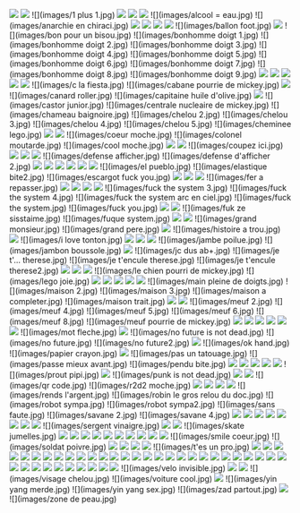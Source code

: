 ![](images/+1.jpg)
![](images/007.jpg)
![](images/1 plus 1.jpg)
![](images/8173.jpg)
![](images/8==d.jpg)
![](images/9points.jpg)
![](images/alcool = eau.jpg)
![](images/anarchie en chiraci.jpg)
![](images/antiseche.jpg)
![](images/antivol.jpg)
![](images/arbre.jpg)
![](images/arrosoir.jpg)
![](images/ballon foot.jpg)
![](images/ballon.jpg)
![](images/bon pour un bisou.jpg)
![](images/bonhomme doigt 1.jpg)
![](images/bonhomme doigt 2.jpg)
![](images/bonhomme doigt 3.jpg)
![](images/bonhomme doigt 4.jpg)
![](images/bonhomme doigt 5.jpg)
![](images/bonhomme doigt 6.jpg)
![](images/bonhomme doigt 7.jpg)
![](images/bonhomme doigt 8.jpg)
![](images/bonhomme doigt 9.jpg)
![](images/bonhomme-a-dessiner.jpg)
![](images/bonhomme-bidou.jpg)
![](images/bonhomme.jpg)
![](images/bottes.jpg)
![](images/bouton.jpg)
![](images/c la fiesta.jpg)
![](images/cabane pourrie de mickey.jpg)
![](images/calculatrice.jpg)
![](images/canard roller.jpg)
![](images/capitaine huile d'olive.jpg)
![](images/casque.jpg)
![](images/castor junior.jpg)
![](images/centrale nucleaire de mickey.jpg)
![](images/chameau baignoire.jpg)
![](images/chelou 2.jpg)
![](images/chelou 3.jpg)
![](images/chelou 4.jpg)
![](images/chelou 5.jpg)
![](images/cheminee lego.jpg)
![](images/cible.jpg)
![](images/cintre.jpg)
![](images/coeur moche.jpg)
![](images/colonel moutarde.jpg)
![](images/cool moche.jpg)
![](images/coolface.jpg)
![](images/coolman.jpg)
![](images/coupez ici.jpg)
![](images/cryptage.jpg)
![](images/cube.jpg)
![](images/cul.jpg)
![](images/defense afficher.jpg)
![](images/defense d'afficher 2.jpg)
![](images/dino1.jpg)
![](images/dino2.jpg)
![](images/dino3.jpg)
![](images/djembe.jpg)
![](images/drapeau-a-completer.jpg)
![](images/drapeau-pirate.jpg)
![](images/el pueblo.jpg)
![](images/elastique bite2.jpg)
![](images/escargot fuck you.jpg)
![](images/escargot.jpg)
![](images/etiquette.jpg)
![](images/ettiquete2.jpg)
![](images/fer a repasser.jpg)
![](images/flaque.jpg)
![](images/fleur.jpg)
![](images/fleur2.jpg)
![](images/frigo.jpg)
![](images/fuck the system 3.jpg)
![](images/fuck the system 4.jpg)
![](images/fuck the system arc en ciel.jpg)
![](images/fuck the system.jpg)
![](images/fuck you.jpg)
![](images/fucksystem.jpg)
![](images/fuckthesystem.jpg)
![](images/fuk ze sisstaime.jpg)
![](images/fuque system.jpg)
![](images/gajeb-gars-joie-beau.jpg)
![](images/gomme.jpg)
![](images/grand monsieur.jpg)
![](images/grand pere.jpg)
![](images/h4ck3d.jpg)
![](images/histoire a trou.jpg)
![](images/humain.jpg)
![](images/i love tonton.jpg)
![](images/indefinissable1.jpg)
![](images/insertzizi.jpg)
![](images/jaimelesfrites.jpg)
![](images/jambe poilue.jpg)
![](images/jambon boussole.jpg)
![](images/jambon-bacon-riz.jpg)
![](images/jc dus ab+.jpg)
![](images/je t'... therese.jpg)
![](images/je t'encule therese.jpg)
![](images/je t'encule therese2.jpg)
![](images/jean-michek.jpg)
![](images/jpeg.jpg)
![](images/jpeg2.jpg)
![](images/le chien pourri de mickey.jpg)
![](images/lego joie.jpg)
![](images/lego1.jpg)
![](images/lego2.jpg)
![](images/lego3.jpg)
![](images/lovecul.jpg)
![](images/lovemom.jpg)
![](images/main pleine de doigts.jpg)
![](images/maison 2.jpg)
![](images/maison 3.jpg)
![](images/maison a completer.jpg)
![](images/maison trait.jpg)
![](images/maison.jpg)
![](images/male-female-smile.jpg)
![](images/meuf 2.jpg)
![](images/meuf 4.jpg)
![](images/meuf 5.jpg)
![](images/meuf 6.jpg)
![](images/meuf 8.jpg)
![](images/meuf pourrie de mickey.jpg)
![](images/meuf1.jpg)
![](images/meuf7.jpg)
![](images/molecule1.jpg)
![](images/molecule2.jpg)
![](images/momowashere.jpg)
![](images/morpion.jpg)
![](images/mot fleche.jpg)
![](images/nike.jpg)
![](images/no future is not dead.jpg)
![](images/no future.jpg)
![](images/no future2.jpg)
![](images/oiseau.jpg)
![](images/ok hand.jpg)
![](images/papier crayon.jpg)
![](images/partition.jpg)
![](images/pas un tatouage.jpg)
![](images/passe mieux avant.jpg)
![](images/pendu bite.jpg)
![](images/pendu.jpg)
![](images/petit-bonhomme.jpg)
![](images/pignouf.jpg)
![](images/planete-a-completer.jpg)
![](images/poil.jpg)
![](images/prout pipi.jpg)
![](images/prout.jpg)
![](images/punk is not dead.jpg)
![](images/punk.jpg)
![](images/putaincestmerde.jpg)
![](images/qr code.jpg)
![](images/r2d2 moche.jpg)
![](images/raiussi.jpg)
![](images/rataie.jpg)
![](images/rataie2.jpg)
![](images/rebelz.jpg)
![](images/rends l'argent.jpg)
![](images/robin le gros relou du doc.jpg)
![](images/robot sympa.jpg)
![](images/robot sympa2.jpg)
![](images/sans faute.jpg)
![](images/savane 2.jpg)
![](images/savane 4.jpg)
![](images/savane1.jpg)
![](images/savane10.jpg)
![](images/savane3.jpg)
![](images/savane5.jpg)
![](images/savane6.jpg)
![](images/savane7.jpg)
![](images/savane8.jpg)
![](images/savane9.jpg)
![](images/sergent vinaigre.jpg)
![](images/serpent.jpg)
![](images/sk8.jpg)
![](images/skate jumelles.jpg)
![](images/skate.jpg)
![](images/skate1.jpg)
![](images/skate2.jpg)
![](images/skate3.jpg)
![](images/skate4.jpg)
![](images/skate5.jpg)
![](images/skate6.jpg)
![](images/skate7.jpg)
![](images/skate8.jpg)
![](images/skate9.jpg)
![](images/smile coeur.jpg)
![](images/soldat poivre.jpg)
![](images/soleil.jpg)
![](images/spirale.jpg)
![](images/sudoku.jpg)
![](images/synthe.jpg)
![](images/t'es un pro.jpg)
![](images/tatouage.jpg)
![](images/techno.jpg)
![](images/tete-a-dessiner-2.jpg)
![](images/tete-a-dessiner.jpg)
![](images/tete-a-toto.jpg)
![](images/teton.jpg)
![](images/theiere.jpg)
![](images/thxdude.jpg)
![](images/ticketmanege.jpg)
![](images/todolist.jpg)
![](images/toilettes-jambes.jpg)
![](images/tuto1.jpg)
![](images/tuto10.jpg)
![](images/tuto11.jpg)
![](images/tuto12.jpg)
![](images/tuto13.jpg)
![](images/tuto14.jpg)
![](images/tuto15.jpg)
![](images/tuto16.jpg)
![](images/tuto17.jpg)
![](images/tuto18.jpg)
![](images/tuto19.jpg)
![](images/tuto2.jpg)
![](images/tuto20.jpg)
![](images/tuto21.jpg)
![](images/tuto22.jpg)
![](images/tuto23.jpg)
![](images/tuto24.jpg)
![](images/tuto25.jpg)
![](images/tuto3.jpg)
![](images/tuto4.jpg)
![](images/tuto5.jpg)
![](images/tuto6.jpg)
![](images/tuto7.jpg)
![](images/tuto8.jpg)
![](images/tuto9.jpg)
![](images/tv.jpg)
![](images/vacances.jpg)
![](images/velo invisible.jpg)
![](images/velo.jpg)
![](images/velo2.jpg)
![](images/visage chelou.jpg)
![](images/voiture cool.jpg)
![](images/withcopain.jpg)
![](images/yin yang merde.jpg)
![](images/yin yang sex.jpg)
![](images/zad partout.jpg)
![](images/zizicontent.jpg)
![](images/zone de peau.jpg)

